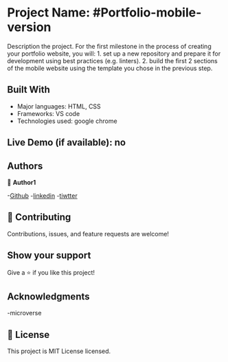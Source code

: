 # Project Name: #Portfolio-mobile-version 

 Description the project.
    For the first milestone in the process of creating your portfolio website, you will:
    1. set up a new repository and prepare it for development using best practices (e.g. linters).
    2. build the first 2 sections of the mobile website using the template you chose in the previous step.

## Built With
- Major languages: HTML, CSS
- Frameworks: VS code
- Technologies used: google chrome

## Live Demo (if available): no

## Authors

👤 **Author1**

 -[Github](https://github.com/solog0039)
 -[linkedin](www.linkedin.com/in/solomon-kidanu-62a994232)
 -[tiwtter](https://twitter.com/Solomon57320119)

## 🤝 Contributing
Contributions, issues, and feature requests are welcome!

## Show your support

Give a ⭐️ if you like this project!

## Acknowledgments

-microverse

## 📝 License
This project is MIT License licensed.
